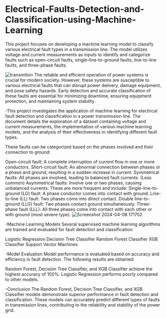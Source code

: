 # Electrical-Faults-Detection-and-Classification-using-Machine-Learning
This project focuses on developing a machine learning model to classify various electrical fault types in a transmission line. The model utilizes voltage and current measurements as inputs to identify and categorize faults such as open-circuit faults, single-line-to-ground faults, line-to-line faults, and three-phase faults.


![transmition](https://github.com/AoufNihed/Electrical-Faults-Detection-and-Classification-using-Machine-Learning/assets/112959070/169fac9c-c855-4d0a-8cab-26d764288b9a)
The reliable and efficient operation of power systems is crucial for modern society. However, these systems are susceptible to various electrical faults that can disrupt power delivery, damage equipment, and pose safety hazards. Early detection and accurate classification of these faults are essential for minimizing downtime, ensuring equipment protection, and maintaining system stability.

-This project investigates the application of machine learning for electrical fault detection and classification in a power transmission line. The document details the exploration of a dataset containing voltage and current measurements, the implementation of various machine learning models, and the analysis of their effectiveness in identifying different fault types.

These faults can be categorized based on the phases involved and their connection to ground:

Open-circuit fault: A complete interruption of current flow in one or more conductors.
Short-circuit fault: An abnormal connection between phases or a phase and ground, resulting in a sudden increase in current.
Symmetrical faults: All phases are involved, leading to balanced fault currents. (Less common)
Asymmetrical faults: Involve one or two phases, causing unbalanced currents. These are more frequent and include:
Single-line-to-ground (LG) fault: A phase conductor comes into contact with ground.
Line-to-line (LL) fault: Two phases come into direct contact.
Double line-to-ground (LLG) fault: Two phases contact ground simultaneously.
Three-phase fault (LLL): All three phases come into contact with each other or with ground (most severe type).
![Screenshot 2024-04-08 171752](https://github.com/AoufNihed/Electrical-Faults-Detection-and-Classification-using-Machine-Learning/assets/112959070/86b5b305-5b59-4ef8-a9bd-cf673711c9a5)

-Machine Learning Models
Several supervised machine learning algorithms are trained and evaluated for fault detection and classification:

Logistic Regression
Decision Tree Classifier
Random Forest Classifier
XGB Classifier
Support Vector Machines

-Model Evaluation
Model performance is evaluated based on accuracy and efficiency in fault detection. The following results are obtained:

Random Forest, Decision Tree Classifier, and XGB Classifier achieve the highest accuracy of 100%.
Logistic Regression performs poorly compared to other models.

-Conclusion
The Random Forest, Decision Tree Classifier, and XGB Classifier models demonstrate superior performance in fault detection and classification. These models can accurately predict different types of faults in transmission lines, contributing to the reliability and stability of the power grid.
